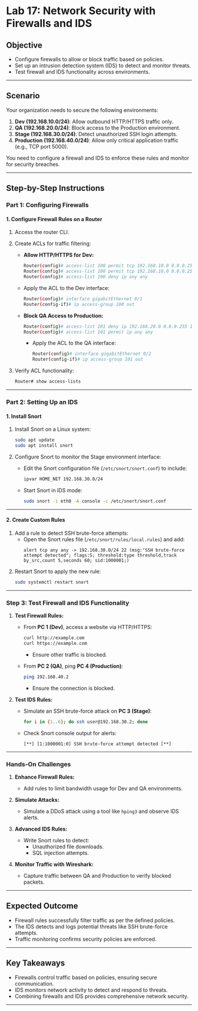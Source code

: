 # Lab 17: Network Security with Firewalls and IDS

## **Objective**
- Configure firewalls to allow or block traffic based on policies.
- Set up an intrusion detection system (IDS) to detect and monitor threats.
- Test firewall and IDS functionality across environments.

---

## **Scenario**
Your organization needs to secure the following environments:
1. **Dev (192.168.10.0/24)**: Allow outbound HTTP/HTTPS traffic only.
2. **QA (192.168.20.0/24)**: Block access to the Production environment.
3. **Stage (192.168.30.0/24)**: Detect unauthorized SSH login attempts.
4. **Production (192.168.40.0/24)**: Allow only critical application traffic (e.g., TCP port 5000).

You need to configure a firewall and IDS to enforce these rules and monitor for security breaches.

---

## **Step-by-Step Instructions**

### **Part 1: Configuring Firewalls**

#### **1. Configure Firewall Rules on a Router**
1. Access the router CLI.
2. Create ACLs for traffic filtering:
   - **Allow HTTP/HTTPS for Dev:**
     ```bash
     Router(config)# access-list 100 permit tcp 192.168.10.0 0.0.0.255 any eq 80
     Router(config)# access-list 100 permit tcp 192.168.10.0 0.0.0.255 any eq 443
     Router(config)# access-list 100 deny ip any any
     ```
   - Apply the ACL to the Dev interface:
     ```bash
     Router(config)# interface gigabitEthernet 0/1
     Router(config-if)# ip access-group 100 out
     ```

   - **Block QA Access to Production:**
     ```bash
     Router(config)# access-list 101 deny ip 192.168.20.0 0.0.0.255 192.168.40.0 0.0.0.255
     Router(config)# access-list 101 permit ip any any
     ```
     - Apply the ACL to the QA interface:
       ```bash
       Router(config)# interface gigabitEthernet 0/2
       Router(config-if)# ip access-group 101 out
       ```

3. Verify ACL functionality:
   ```bash
   Router# show access-lists
   ```

---

### **Part 2: Setting Up an IDS**

#### **1. Install Snort**
1. Install Snort on a Linux system:
   ```bash
   sudo apt update
   sudo apt install snort
   ```

2. Configure Snort to monitor the Stage environment interface:
   - Edit the Snort configuration file (`/etc/snort/snort.conf`) to include:
     ```bash
     ipvar HOME_NET 192.168.30.0/24
     ```
   - Start Snort in IDS mode:
     ```bash
     sudo snort -i eth0 -A console -c /etc/snort/snort.conf
     ```

---

#### **2. Create Custom Rules**
1. Add a rule to detect SSH brute-force attempts:
   - Open the Snort rules file (`/etc/snort/rules/local.rules`) and add:
     ```
     alert tcp any any -> 192.168.30.0/24 22 (msg:"SSH brute-force attempt detected"; flags:S; threshold:type threshold,track by_src,count 5,seconds 60; sid:1000001;)
     ```
2. Restart Snort to apply the new rule:
   ```bash
   sudo systemctl restart snort
   ```

---

### **Step 3: Test Firewall and IDS Functionality**

1. **Test Firewall Rules:**
   - From **PC 1 (Dev)**, access a website via HTTP/HTTPS:
     ```bash
     curl http://example.com
     curl https://example.com
     ```
     - Ensure other traffic is blocked.

   - From **PC 2 (QA)**, ping **PC 4 (Production)**:
     ```bash
     ping 192.168.40.2
     ```
     - Ensure the connection is blocked.

2. **Test IDS Rules:**
   - Simulate an SSH brute-force attack on **PC 3 (Stage)**:
     ```bash
     for i in {1..6}; do ssh user@192.168.30.2; done
     ```
   - Check Snort console output for alerts:
     ```
     [**] [1:1000001:0] SSH brute-force attempt detected [**]
     ```

---

### **Hands-On Challenges**

1. **Enhance Firewall Rules:**
   - Add rules to limit bandwidth usage for Dev and QA environments.

2. **Simulate Attacks:**
   - Simulate a DDoS attack using a tool like `hping3` and observe IDS alerts.

3. **Advanced IDS Rules:**
   - Write Snort rules to detect:
     - Unauthorized file downloads.
     - SQL injection attempts.

4. **Monitor Traffic with Wireshark:**
   - Capture traffic between QA and Production to verify blocked packets.

---

## **Expected Outcome**
- Firewall rules successfully filter traffic as per the defined policies.
- The IDS detects and logs potential threats like SSH brute-force attempts.
- Traffic monitoring confirms security policies are enforced.

---

## **Key Takeaways**
- Firewalls control traffic based on policies, ensuring secure communication.
- IDS monitors network activity to detect and respond to threats.
- Combining firewalls and IDS provides comprehensive network security.

---
